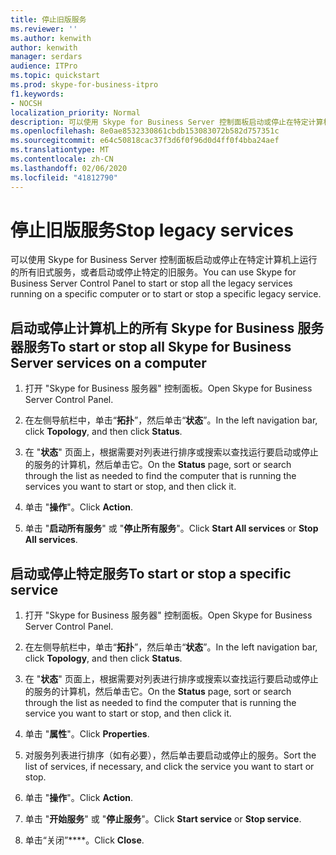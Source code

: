 ```yaml
---
title: 停止旧版服务
ms.reviewer: ''
ms.author: kenwith
author: kenwith
manager: serdars
audience: ITPro
ms.topic: quickstart
ms.prod: skype-for-business-itpro
f1.keywords:
- NOCSH
localization_priority: Normal
description: 可以使用 Skype for Business Server 控制面板启动或停止在特定计算机上运行的所有旧式服务，或者启动或停止特定的旧服务。
ms.openlocfilehash: 8e0ae8532330861cbdb153083072b582d757351c
ms.sourcegitcommit: e64c50818cac37f3d6f0f96d0d4ff0f4bba24aef
ms.translationtype: MT
ms.contentlocale: zh-CN
ms.lasthandoff: 02/06/2020
ms.locfileid: "41812790"
---
```

# <a name="stop-legacy-services"></a><span data-ttu-id="90129-103">停止旧版服务</span><span class="sxs-lookup"><span data-stu-id="90129-103">Stop legacy services</span></span>

<span data-ttu-id="90129-104">可以使用 Skype for Business Server 控制面板启动或停止在特定计算机上运行的所有旧式服务，或者启动或停止特定的旧服务。</span><span class="sxs-lookup"><span data-stu-id="90129-104">You can use Skype for Business Server Control Panel to start or stop all the legacy services running on a specific computer or to start or stop a specific legacy service.</span></span>
  
## <a name="to-start-or-stop-all-skype-for-business-server-services-on-a-computer"></a><span data-ttu-id="90129-105">启动或停止计算机上的所有 Skype for Business 服务器服务</span><span class="sxs-lookup"><span data-stu-id="90129-105">To start or stop all Skype for Business Server services on a computer</span></span>

1. <span data-ttu-id="90129-106">打开 "Skype for Business 服务器" 控制面板。</span><span class="sxs-lookup"><span data-stu-id="90129-106">Open Skype for Business Server Control Panel.</span></span>
    
2. <span data-ttu-id="90129-107">在左侧导航栏中，单击“**拓扑**”，然后单击“**状态**”。</span><span class="sxs-lookup"><span data-stu-id="90129-107">In the left navigation bar, click **Topology**, and then click **Status**.</span></span>
    
3. <span data-ttu-id="90129-108">在 "**状态**" 页面上，根据需要对列表进行排序或搜索以查找运行要启动或停止的服务的计算机，然后单击它。</span><span class="sxs-lookup"><span data-stu-id="90129-108">On the **Status** page, sort or search through the list as needed to find the computer that is running the services you want to start or stop, and then click it.</span></span> 
    
4. <span data-ttu-id="90129-109">单击 "**操作**"。</span><span class="sxs-lookup"><span data-stu-id="90129-109">Click **Action**.</span></span>
    
5. <span data-ttu-id="90129-110">单击 "**启动所有服务**" 或 "**停止所有服务**"。</span><span class="sxs-lookup"><span data-stu-id="90129-110">Click **Start All services** or **Stop All services**.</span></span>
    
## <a name="to-start-or-stop-a-specific-service"></a><span data-ttu-id="90129-111">启动或停止特定服务</span><span class="sxs-lookup"><span data-stu-id="90129-111">To start or stop a specific service</span></span>

1. <span data-ttu-id="90129-112">打开 "Skype for Business 服务器" 控制面板。</span><span class="sxs-lookup"><span data-stu-id="90129-112">Open Skype for Business Server Control Panel.</span></span>
    
2. <span data-ttu-id="90129-113">在左侧导航栏中，单击“**拓扑**”，然后单击“**状态**”。</span><span class="sxs-lookup"><span data-stu-id="90129-113">In the left navigation bar, click **Topology**, and then click **Status**.</span></span>
    
3. <span data-ttu-id="90129-114">在 "**状态**" 页面上，根据需要对列表进行排序或搜索以查找运行要启动或停止的服务的计算机，然后单击它。</span><span class="sxs-lookup"><span data-stu-id="90129-114">On the **Status** page, sort or search through the list as needed to find the computer that is running the service you want to start or stop, and then click it.</span></span> 
    
4. <span data-ttu-id="90129-115">单击 "**属性**"。</span><span class="sxs-lookup"><span data-stu-id="90129-115">Click **Properties**.</span></span>
    
5. <span data-ttu-id="90129-116">对服务列表进行排序（如有必要），然后单击要启动或停止的服务。</span><span class="sxs-lookup"><span data-stu-id="90129-116">Sort the list of services, if necessary, and click the service you want to start or stop.</span></span>
    
6. <span data-ttu-id="90129-117">单击 "**操作**"。</span><span class="sxs-lookup"><span data-stu-id="90129-117">Click **Action**.</span></span>
    
7. <span data-ttu-id="90129-118">单击 "**开始服务**" 或 "**停止服务**"。</span><span class="sxs-lookup"><span data-stu-id="90129-118">Click **Start service** or **Stop service**.</span></span>
    
8. <span data-ttu-id="90129-119">单击“关闭”\*\*\*\*。</span><span class="sxs-lookup"><span data-stu-id="90129-119">Click **Close**.</span></span>
    

